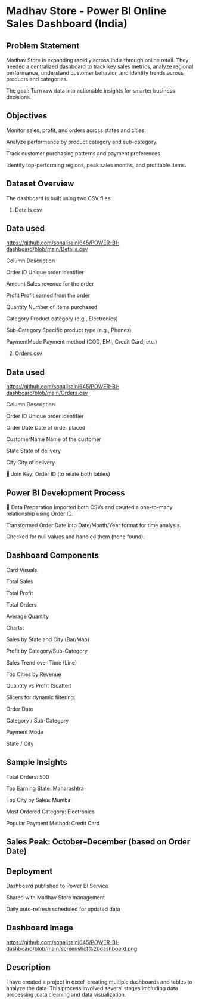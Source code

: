 # Madhav Store - Power BI Online Sales Dashboard (India)

## Problem Statement

Madhav Store is expanding rapidly across India through online retail. They needed a centralized dashboard to track key sales metrics, analyze regional performance, understand customer behavior, and identify trends across products and categories.

The goal: Turn raw data into actionable insights for smarter business decisions.

## Objectives
Monitor sales, profit, and orders across states and cities.

Analyze performance by product category and sub-category.

Track customer purchasing patterns and payment preferences.

Identify top-performing regions, peak sales months, and profitable items.

## Dataset Overview
The dashboard is built using two CSV files:


1. Details.csv

## Data used 
https://github.com/sonalisaini645/POWER-BI-dashboard/blob/main/Details.csv

Column	Description

Order ID	Unique order identifier

Amount	Sales revenue for the order

Profit	Profit earned from the order

Quantity	Number of items purchased

Category	Product category (e.g., Electronics)

Sub-Category	Specific product type (e.g., Phones)

PaymentMode	Payment method (COD, EMI, Credit Card, etc.)

2. Orders.csv
   
## Data used

https://github.com/sonalisaini645/POWER-BI-dashboard/blob/main/Orders.csv

Column	Description

Order ID	Unique order identifier

Order Date	Date of order placed

CustomerName	Name of the customer

State	State of delivery

City	City of delivery

🔗 Join Key: Order ID (to relate both tables)

## Power BI Development Process
🔹 Data Preparation
Imported both CSVs and created a one-to-many relationship using Order ID.

Transformed Order Date into Date/Month/Year format for time analysis.

Checked for null values and handled them (none found).

## Dashboard Components
Card Visuals:

Total Sales

Total Profit

Total Orders

Average Quantity

Charts:

Sales by State and City (Bar/Map)

Profit by Category/Sub-Category

Sales Trend over Time (Line)

Top Cities by Revenue

Quantity vs Profit (Scatter)

Slicers for dynamic filtering:

Order Date

Category / Sub-Category

Payment Mode

State / City

##  Sample Insights
 Total Orders: 500

 Top Earning State: Maharashtra

 Top City by Sales: Mumbai

 Most Ordered Category: Electronics

 Popular Payment Method: Credit Card

## Sales Peak: October–December (based on Order Date)

## Deployment
Dashboard published to Power BI Service

Shared with Madhav Store management

Daily auto-refresh scheduled for updated data
## Dashboard Image
https://github.com/sonalisaini645/POWER-BI-dashboard/blob/main/screenshot%20dashboard.png

## Description
I have created a project in excel, creating multiple dashboards and tables to analyze the data .This process involved several stages imcluding data processing ,data cleaning and data visualization.
